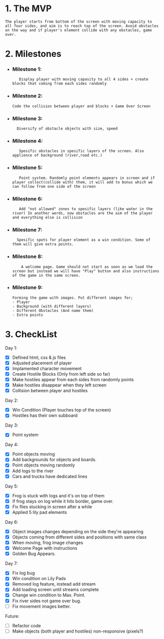 # 1. The MVP

    The player starts from bottom of the screen with moving capacity to all four sides, and aim is to reach top of the screen. Avoid obstacles on the way and if player's element collide with any obstacles, game over.

# 2. Milestones

- ### Milestone 1:
         Display player with moving capasity to all 4 sides + create blocks that coming from each sides randomly
- ### Milestone 2:
      Code the collision between player and blocks + Game Over Screen
- ### Milestone 3:
        Diversify of obstacle objects with size, speed
- ### Milestone 4:
         Spesific obstacles in spesific layers of the screen. Also applience of background (river,road etc.)
- ### Milestone 5:
         Point system. Randomly point elements appears in screen and if player collect(collide with) them, it will add to bonus which we can follow from one side of the screen
- ### Milestone 6:
         Add "not allowed" zones to spesific layers (like water in the river) In another words, now obstacles are the aim of the player and everything else is collision
- ### Milestone 7:
        Spesific spots for player element as a win condition. Some of them will give extra points.
- ### Milestone 8:
          A welcome page. Game should not start as soon as we load the screen but instead we will have "Play" button and also instructions of the game in the same screen.
- ### Milestone 9:
      Forming the game with images. Put different images for;
      - Player
      - Background (with different layers)
      - Different Obstacles (And name them)
      - Extra points

# 3. CheckList

Day 1:

- [x] Defined html, css & js files
- [x] Adjusted placement of player
- [x] Implamented character movement
- [x] Create Hostile Blocks (Only from left side so far)
- [x] Make hostiles appear from each sides from randomly points
- [x] Make hostiles disappear when they left screen
- [x] Collision between player and hostiles

Day 2:

- [x] Win Condition (Player touches top of the screen)
- [x] Hostiles has their own subboard

Day 3:

- [x] Point system

Day 4:

- [x] Point objects moving
- [x] Add backgrounds for objects and boards.
- [x] Point objects moving randomly
- [x] Add logs to the river
- [x] Cars and trucks have dedicated lines

Day 5:

- [x] Frog is stuck with logs and it's on top of them
- [x] If frog stays on log while it hits border, game over.
- [x] Fix flies stucking in screen after a while
- [x] Applied 5 lily pad elements

Day 6:

- [x] Object images changes depending on the side they're appearing
- [x] Objects coming from different sides and positions with same class
- [x] When moving, frog image changes
- [x] Welcome Page with instructions
- [x] Golden Bug Appears.

Day 7:

- [x] Fix log bug
- [x] Win condition on Lily Pads
- [x] Removed log feature, instead add stream
- [x] Add loading screen until streams complete
- [x] Change win condition to Max. Point.
- [x] Fix river sides not game over bug.
- [ ] Fix movement images better.

Future:

- [ ] Refactor code
- [ ] Make objects (both player and hostiles) non-responsive (pixels?)

